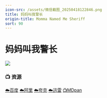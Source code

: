 ```yaml
---
icon-src: /assets/微信截图_20250418122846.png
title: 妈妈叫我警长
origin-title: Momma Named Me Sheriff
sort: 90
---
```

# 妈妈叫我警长

![](/assets/image/%E5%BE%AE%E4%BF%A1%E6%88%AA%E5%9B%BE_20250418122827.png)

### 📺 资源

[☁️百度](https://pan.baidu.com/s/13w7wXAarkMJKx6fo5Cn6nA?pwd=ehjf) [☁️阿里](https://www.alipan.com/s/aTDjw8G76af) [☁️夸克](https://pan.quark.cn/s/6e72451f71d9) [☁️迅雷](https://pan.xunlei.com/s/VOO67b-jMUsM6i9cfJINTc0KA1?pwd=6s69#) [📺MDpan](https://pan.mdsub.top/%E5%A6%88%E5%A6%88%E5%8F%AB%E6%88%91%E8%AD%A6%E9%95%BF)